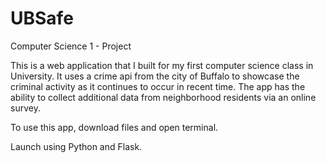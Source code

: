 # UBSafe
Computer Science 1 - Project

This is a web application that I built for my first computer science class in University. It uses a crime api from the city of Buffalo to showcase the criminal activity as it continues to occur in recent time. The app has the ability to collect additional data from neighborhood residents via an online survey.

To use this app, download files and open terminal. 

Launch using Python and Flask.
